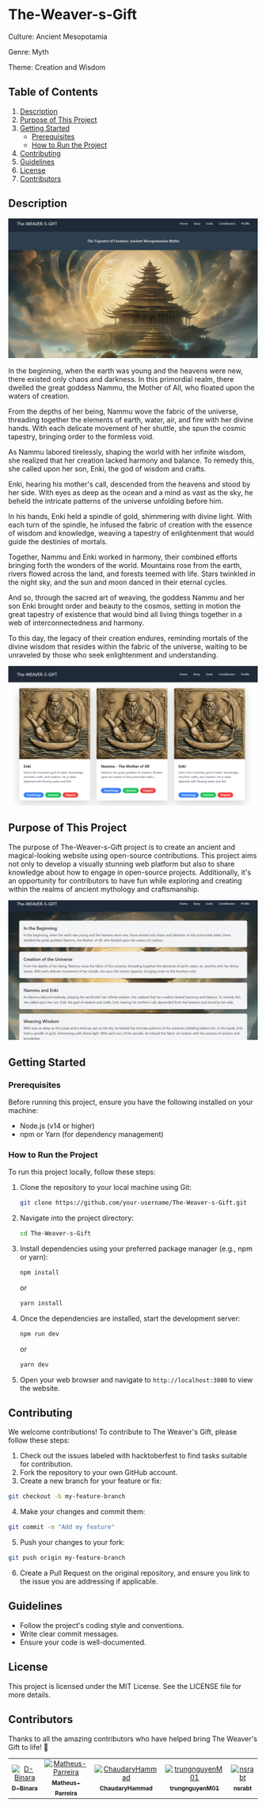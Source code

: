 # The-Weaver-s-Gift

Culture: Ancient Mesopotamia

Genre: Myth

Theme: Creation and Wisdom

## Table of Contents
1. [Description](#description)
2. [Purpose of This Project](#purpose-of-this-project)
3. [Getting Started](#getting-started)
    - [Prerequisites](#prerequisites)
    - [How to Run the Project](#how-to-run-the-project)
4. [Contributing](#contributing)
5. [Guidelines](#guidelines)
6. [License](#license)
7. [Contributors](#contributors) 

## Description
![Home Page](The-Weaver-s-Gift/src/assets/images/Screenshots/Home-page.png "Home Page")

In the beginning, when the earth was young and the heavens were new, there existed only chaos and darkness. In this primordial realm, there dwelled the great goddess Nammu, the Mother of All, who floated upon the waters of creation.

From the depths of her being, Nammu wove the fabric of the universe, threading together the elements of earth, water, air, and fire with her divine hands. With each delicate movement of her shuttle, she spun the cosmic tapestry, bringing order to the formless void.

As Nammu labored tirelessly, shaping the world with her infinite wisdom, she realized that her creation lacked harmony and balance. To remedy this, she called upon her son, Enki, the god of wisdom and crafts.

Enki, hearing his mother's call, descended from the heavens and stood by her side. With eyes as deep as the ocean and a mind as vast as the sky, he beheld the intricate patterns of the universe unfolding before him.

In his hands, Enki held a spindle of gold, shimmering with divine light. With each turn of the spindle, he infused the fabric of creation with the essence of wisdom and knowledge, weaving a tapestry of enlightenment that would guide the destinies of mortals.

Together, Nammu and Enki worked in harmony, their combined efforts bringing forth the wonders of the world. Mountains rose from the earth, rivers flowed across the land, and forests teemed with life. Stars twinkled in the night sky, and the sun and moon danced in their eternal cycles.

And so, through the sacred art of weaving, the goddess Nammu and her son Enki brought order and beauty to the cosmos, setting in motion the great tapestry of existence that would bind all living things together in a web of interconnectedness and harmony.

To this day, the legacy of their creation endures, reminding mortals of the divine wisdom that resides within the fabric of the universe, waiting to be unraveled by those who seek enlightenment and understanding.

![Gods Section](The-Weaver-s-Gift/src/assets/images/Screenshots/Gods-Page.png "Gods Section")

## Purpose of This Project

The purpose of The-Weaver-s-Gift project is to create an ancient and magical-looking website using open-source contributions. This project aims not only to develop a visually stunning web platform but also to share knowledge about how to engage in open-source projects. Additionally, it's an opportunity for contributors to have fun while exploring and creating within the realms of ancient mythology and craftsmanship.

![Story Page](The-Weaver-s-Gift/src/assets/images/Screenshots/Story-Page.png "Story Page")

## Getting Started
### Prerequisites
Before running this project, ensure you have the following installed on your machine:

- Node.js (v14 or higher)
- npm or Yarn (for dependency management)

### How to Run the Project

To run this project locally, follow these steps:

1. Clone the repository to your local machine using Git:

    ```bash
    git clone https://github.com/your-username/The-Weaver-s-Gift.git
    ```

2. Navigate into the project directory:

    ```bash
    cd The-Weaver-s-Gift
    ```

3. Install dependencies using your preferred package manager (e.g., npm or yarn):

    ```bash
    npm install
    ```

    or

    ```bash
    yarn install
    ```

4. Once the dependencies are installed, start the development server:

    ```bash
    npm run dev
    ```

    or

    ```bash
    yarn dev
    ```

5. Open your web browser and navigate to `http://localhost:3000` to view the website.

## Contributing

We welcome contributions! To contribute to The Weaver's Gift, please follow these steps:

1. Check out the issues labeled with hacktoberfest to find tasks suitable for contribution.
2. Fork the repository to your own GitHub account.
3. Create a new branch for your feature or fix:
```bash
git checkout -b my-feature-branch
```
4. Make your changes and commit them:
```bash
git commit -m "Add my feature"
```
5. Push your changes to your fork:
```bash
git push origin my-feature-branch
```
6. Create a Pull Request on the original repository, and ensure you link to the issue you are addressing if applicable.

## Guidelines
- Follow the project's coding style and conventions.
- Write clear commit messages.
- Ensure your code is well-documented.

## License
This project is licensed under the MIT License. See the LICENSE file for more details.

## Contributors
Thanks to all the amazing contributors who have helped bring The Weaver's Gift to life! 🎉

<table>
  <tr>
    <td align="center">
      <a href="https://github.com/D-Binara">
        <img src="https://github.com/D-Binara.png" width="100px;" alt="D-Binara"/>
        <br /><sub><b>D-Binara</b></sub>
      </a>
    </td>
    <td align="center">
      <a href="https://github.com/Matheus-Parreira">
        <img src="https://github.com/Matheus-Parreira.png" width="100px;" alt="Matheus-Parreira"/>
        <br /><sub><b>Matheus-Parreira</b></sub>
      </a>
    </td>
    <td align="center">
      <a href="https://github.com/ChaudaryHammad">
        <img src="https://github.com/ChaudaryHammad.png" width="100px;" alt="ChaudaryHammad"/>
        <br /><sub><b>ChaudaryHammad</b></sub>
      </a>
    </td>
     <td align="center">
      <a href="https://github.com/trungnguyenM01">
        <img src="https://github.com/trungnguyenM01.png" width="100px;" alt="trungnguyenM01"/>
        <br /><sub><b>trungnguyenM01</b></sub>
      </a>
    </td>
    <td align="center">
      <a href="https://github.com/nsrabt">
        <img src="https://github.com/nsrabt.png" width="100px;" alt="nsrabt"/>
        <br /><sub><b>nsrabt</b></sub>
      </a>
    </td>
  </tr>
</table>

